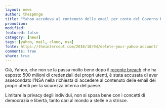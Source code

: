 ```yaml
---
layout: news
author: thesp0nge
title: "Yahoo accedeva al contenuto delle email per conto del Governo USA"
promotion: 
modified: 
featured: false
category: [news]
tags: [yahoo, mail, cloud, nsa]
fonte: https://theintercept.com/2016/10/04/delete-your-yahoo-account/
comments: true
share: true
---
```


Già, Yahoo, che non se la passa molto bene dopo il [recente
breach](http://www.usatoday.com/story/tech/2016/09/22/report-yahoo-may-confirm-massive-data-breach/90824934/)
che ha esposto 500 milioni di credenziali dei propri utenti, è stata accusata
di aver assecondato l'NSA nella richiesta di accedere al contenuto delle email
dei propri utenti per la sicurezza interna del paese.

Limitare la privacy degli individui, non si sposa bene con i concetti di
democrazia e libertà, tanto cari al mondo a stelle e a strisce.
